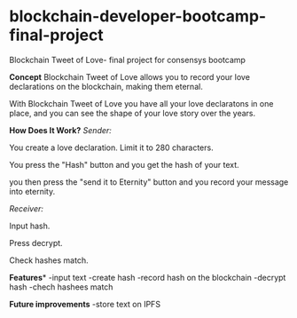 # blockchain-developer-bootcamp-final-project
Blockchain Tweet of Love- final project for consensys bootcamp


**Concept**
Blockchain Tweet of Love allows you to record your love declarations on the blockchain, making them eternal.

With Blockchain Tweet of Love you have all your love declaratons in one place, and you can see the shape of your love story over the years.

**How Does It Work?**
*Sender:*

You create a love declaration. Limit it to 280 characters.

You press the "Hash" button and you get the hash of your text.

you then press the "send it to Eternity" button and you record your message into eternity.

*Receiver:*

Input hash.

Press decrypt.

Check hashes match.


**Features***
-input text
-create hash
-record hash on the blockchain
-decrypt hash
-chech hashees match

**Future improvements**
-store text on IPFS


